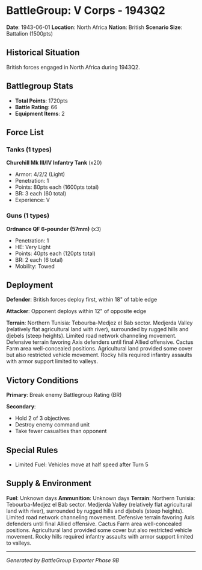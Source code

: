 # BattleGroup: V Corps - 1943Q2

**Date**: 1943-06-01
**Location**: North Africa
**Nation**: British
**Scenario Size**: Battalion (1500pts)

## Historical Situation

British forces engaged in North Africa during 1943Q2.

## Battlegroup Stats

- **Total Points**: 1720pts
- **Battle Rating**: 66
- **Equipment Items**: 2

## Force List

### Tanks (1 types)

**Churchill Mk III/IV Infantry Tank** (x20)
- Armor: 4/2/2 (Light)
- Penetration: 1
- Points: 80pts each (1600pts total)
- BR: 3 each (60 total)
- Experience: V

### Guns (1 types)

**Ordnance QF 6-pounder (57mm)** (x3)
- Penetration: 1
- HE: Very Light
- Points: 40pts each (120pts total)
- BR: 2 each (6 total)
- Mobility: Towed


## Deployment

**Defender**: British forces deploy first, within 18" of table edge

**Attacker**: Opponent deploys within 12" of opposite edge

**Terrain**: Northern Tunisia: Tebourba-Medjez el Bab sector. Medjerda Valley (relatively flat agricultural land with river), surrounded by rugged hills and djebels (steep heights). Limited road network channeling movement. Defensive terrain favoring Axis defenders until final Allied offensive. Cactus Farm area well-concealed positions. Agricultural land provided some cover but also restricted vehicle movement. Rocky hills required infantry assaults with armor support limited to valleys.

## Victory Conditions

**Primary**: Break enemy Battlegroup Rating (BR)

**Secondary**:
- Hold 2 of 3 objectives
- Destroy enemy command unit
- Take fewer casualties than opponent

## Special Rules

- Limited Fuel: Vehicles move at half speed after Turn 5

## Supply & Environment

**Fuel**: Unknown days
**Ammunition**: Unknown days
**Terrain**: Northern Tunisia: Tebourba-Medjez el Bab sector. Medjerda Valley (relatively flat agricultural land with river), surrounded by rugged hills and djebels (steep heights). Limited road network channeling movement. Defensive terrain favoring Axis defenders until final Allied offensive. Cactus Farm area well-concealed positions. Agricultural land provided some cover but also restricted vehicle movement. Rocky hills required infantry assaults with armor support limited to valleys.

---

*Generated by BattleGroup Exporter Phase 9B*
